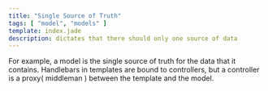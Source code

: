 ```yaml
---
title: "Single Source of Truth"
tags: [ "model", "models" ]
template: index.jade
description: dictates that there should only one source of data
---
```


For example, a model is the single source of truth for the data that it contains. Handlebars in templates are bound to
controllers, but a controller is a proxy( middleman ) between the template and the model.